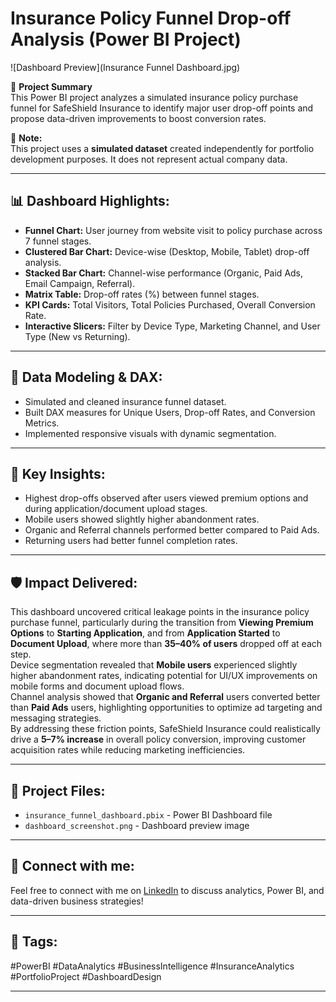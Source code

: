 # Insurance Policy Funnel Drop-off Analysis (Power BI Project)

![Dashboard Preview](Insurance Funnel Dashboard.jpg)

🚀 **Project Summary**  
This Power BI project analyzes a simulated insurance policy purchase funnel for SafeShield Insurance to identify major user drop-off points and propose data-driven improvements to boost conversion rates.

🔹 **Note:**  
This project uses a **simulated dataset** created independently for portfolio development purposes. It does not represent actual company data.

---

## 📊 Dashboard Highlights:
- **Funnel Chart:** User journey from website visit to policy purchase across 7 funnel stages.
- **Clustered Bar Chart:** Device-wise (Desktop, Mobile, Tablet) drop-off analysis.
- **Stacked Bar Chart:** Channel-wise performance (Organic, Paid Ads, Email Campaign, Referral).
- **Matrix Table:** Drop-off rates (%) between funnel stages.
- **KPI Cards:** Total Visitors, Total Policies Purchased, Overall Conversion Rate.
- **Interactive Slicers:** Filter by Device Type, Marketing Channel, and User Type (New vs Returning).

---

## 🧱 Data Modeling & DAX:
- Simulated and cleaned insurance funnel dataset.
- Built DAX measures for Unique Users, Drop-off Rates, and Conversion Metrics.
- Implemented responsive visuals with dynamic segmentation.

---

## 🧠 Key Insights:
- Highest drop-offs observed after users viewed premium options and during application/document upload stages.
- Mobile users showed slightly higher abandonment rates.
- Organic and Referral channels performed better compared to Paid Ads.
- Returning users had better funnel completion rates.

---

## 🛡️ Impact Delivered:
This dashboard uncovered critical leakage points in the insurance policy purchase funnel, particularly during the transition from **Viewing Premium Options** to **Starting Application**, and from **Application Started** to **Document Upload**, where more than **35–40% of users** dropped off at each step.  
Device segmentation revealed that **Mobile users** experienced slightly higher abandonment rates, indicating potential for UI/UX improvements on mobile forms and document upload flows.  
Channel analysis showed that **Organic and Referral** users converted better than **Paid Ads** users, highlighting opportunities to optimize ad targeting and messaging strategies.  
By addressing these friction points, SafeShield Insurance could realistically drive a **5–7% increase** in overall policy conversion, improving customer acquisition rates while reducing marketing inefficiencies.

---

## 📁 Project Files:
- `insurance_funnel_dashboard.pbix` - Power BI Dashboard file
- `dashboard_screenshot.png` - Dashboard preview image

---

## 📩 Connect with me:
Feel free to connect with me on [LinkedIn](https://www.linkedin.com/in/spandanmaharana/) to discuss analytics, Power BI, and data-driven business strategies!

---

## 🚀 Tags:
#PowerBI #DataAnalytics #BusinessIntelligence #InsuranceAnalytics #PortfolioProject #DashboardDesign

---

